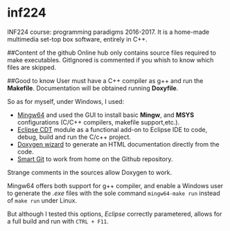# inf224
INF224 course: programming paradigms 2016-2017.
It is a home-made multimedia set-top box software, entirely in C++.

##Content of the github
Online hub only contains source files required to make executables.
GitIgnored is commented if you whish to know which files are skipped.

##Good to know
User must have a C++ compiler as g++ and run the **Makefile**.
Documentation will be obtained running **Doxyfile**.

So as for myself, under Windows, I used:
+ [Mingw64](https://sourceforge.net/projects/mingw-w64/) and used the GUI to install basic **Mingw**, and **MSYS** configurations (C/C++ compilers, makefile support,etc.).
+ [Eclipse CDT](https://eclipse.org/cdt/) module as a functional add-on to Eclipse IDE to code, debug, build and run the C/c++ project.
+ [Doxygen wizard](http://www.stack.nl/~dimitri/doxygen/) to generate an HTML documentation directly from the code.
+ [Smart Git](http://www.syntevo.com/smartgit/) to work from home on the Github repository.

Strange comments in the sources allow Doxygen to work.

Mingw64 offers both support for g++ compiler, and enable a Windows user to generate the *.exe* files with the sole command
`mingw64-make run` instead of `make run` under Linux.

But although I tested this options, *Eclipse* correctly parametered, allows for a full build and run with `CTRL + F11`.
